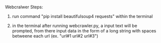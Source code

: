 Webcralwer Steps:

1) run command "pip install beautifulsoup4 requests" within the terminal

2) in the terminal after running webcrawler.py, a input text will be prompted, from there input data in the form of a long string with spaces betweene each url (ex. "url#1 url#2 url#3")